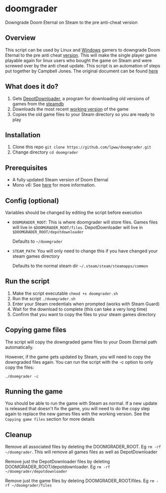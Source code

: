 # doomgrader
Downgrade Doom Eternal on Steam to the pre anti-cheat version

## Overview
This script can be used by Linux and [Windows](https://github.com/mjsonofharry/doomgrader) gamers to downgrade Doom Eternal to the pre anti
cheat [version](https://steamdb.info/patchnotes/4811158/). This will make the single player game playable again for linux
users who bought the game on Steam and were screwed over by the anti cheat update. This script
is an automation of steps put together by Campbell Jones. The original document can be
found
[here](https://docs.google.com/document/d/1iugtqVUuG8TsnZyRzBV-QamdbygdSEGJzOSkDFGpgJU/edit)


## What does it do?

1. Gets [DepotDownloader](https://github.com/SteamRE/DepotDownloader), a program for downloading old versions of games from the [steamdb](https://steamdb.info)
2. Downloads the most recent [working version](https://steamdb.info/patchnotes/4811158/) of the game
3. Copies the old game files to your Steam directory so you are ready to play

## Installation

1. Clone this repo `git clone https://github.com/lpww/doomgrader.git`
2. Change directory `cd doomgrader`

## Prerequisites

- A fully updated Steam version of Doom Eternal
- Mono v6: See [here](https://wiki.archlinux.org/index.php/Mono) for more information.

## Config (optional)

Variables should be changed by editing the script before execution

- `DOOMGRADER_ROOT`: This is where doomgrader will store files. Games files will live in `$DOOMGRADER_ROOT/files`. DepotDownloader will live in `$DOOMGRADER_ROOT/depotdownloader`

  Defaults to `~/doomgrader`
- `STEAM_PATH`: You will only need to change this if you have changed your steam games directory

  Defaults to the normal steam dir `~/.steam/steam/steamapps/common`

## Run the script

1. Make the script executable `chmod +x doomgrader.sh`
2. Run the script `./doomgrader.sh`
3. Enter your Steam credentials when prompted (works with Steam Guard)
4. Wait for the download to complete (this can take a very long time)
5. Confirm that you want to copy the files to your steam games directory

## Copying game files

The script will copy the downgraded game files to your Doom Eternal path
automatically.

However, if the game gets updated by Steam, you will need to copy the downgraded files
again. You can run the script with the -c option to only copy the files:

`./doomgrader -c`

## Running the game

You should be able to run the game with Steam as normal. If a new update is
released that doesn't fix the game, you will need to do the copy step again to
replace the new games files with the working version. See the `Copying game
files` section for more details

## Cleanup

Remove all associated files by deleting the DOOMGRADER_ROOT. Eg `rm -rf
~/doomgrader`. This will remove all games files as well as DepotDownloader

Remove just the DepotDownloader files by deleting DOOMGRADER_ROOT/depotdownloader. Eg `rm -rf ~/doomgrader/depotdownloader`

Remove just the game files by deleting DOOMGRADER_ROOT/files. Eg `rm -rf ~/doomgrader/files`
